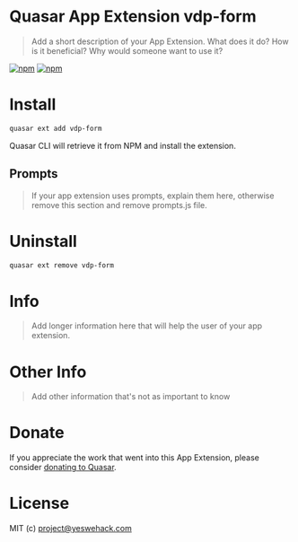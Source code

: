 # Quasar App Extension vdp-form

> Add a short description of your App Extension. What does it do? How is it beneficial? Why would someone want to use it?

[![npm](https://img.shields.io/npm/v/quasar-app-extension-vdp-form.svg?label=quasar-app-extension-vdp-form)](https://www.npmjs.com/package/quasar-app-extension-vdp-form)
[![npm](https://img.shields.io/npm/dt/quasar-app-extension-vdp-form.svg)](https://www.npmjs.com/package/quasar-app-extension-vdp-form)

# Install
```bash
quasar ext add vdp-form
```
Quasar CLI will retrieve it from NPM and install the extension.

## Prompts

> If your app extension uses prompts, explain them here, otherwise remove this section and remove prompts.js file.

# Uninstall
```bash
quasar ext remove vdp-form
```

# Info
> Add longer information here that will help the user of your app extension.

# Other Info
> Add other information that's not as important to know

# Donate
If you appreciate the work that went into this App Extension, please consider [donating to Quasar](https://donate.quasar.dev).

# License
MIT (c) project@yeswehack.com
